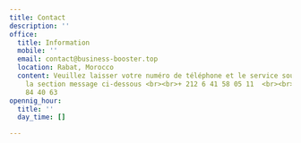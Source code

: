 ```yaml
---
title: Contact
description: ''
office:
  title: Information
  mobile: ''
  email: contact@business-booster.top
  location: Rabat, Morocco
  content: Veuillez laisser votre numéro de téléphone et le service souhaité dans
    la section message ci-dessous <br><br>+ 212 6 41 58 05 11  <br><br> + 212 6 41
    84 40 63
opennig_hour:
  title: ''
  day_time: []

---
```

